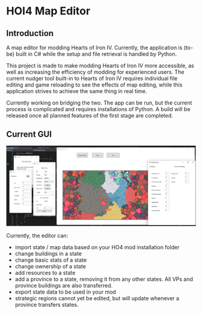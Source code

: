 # HOI4 Map Editor
## Introduction

A map editor for modding Hearts of Iron IV. 
Currently, the application is (to-be) built in C# while the setup and file retrieval is handled by Python.

This project is made to make modding Hearts of Iron IV more accessible, as well as increasing the efficiency of modding for experienced users. The current nudger tool built-in to Hearts of Iron IV requires individual file editing and game reloading to see the effects of map editing, while this application strives to achieve the same thing in real time.

Currently working on bridging the two. The app can be run, but the current process is complicated and requires installations of Python.
A build will be released once all planned features of the first stage are completed.

## Current GUI
![alt text](https://github.com/DeathByThermodynamics/HOI4-Map-Editor/blob/master/hoi4editorpreview.png)

Currently, the editor can:
- import state / map data based on your HO4 mod installation folder
- change buildings in a state
- change basic stats of a state
- change ownership of a state
- add resources to a state
- add a province to a state, removing it from any other states. All VPs and province buildings are also transferred.
- export state data to be used in your mod
- strategic regions cannot yet be edited, but will update whenever a province transfers states.
